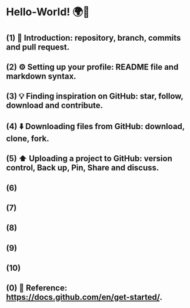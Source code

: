 # Hello-World! 🌍👋

## (1) 🌱 Introduction: repository, branch, commits and pull request.
## (2) ⚙️ Setting up your profile: README file and markdown syntax.
## (3) 💡 Finding inspiration on GitHub: star, follow, download and contribute. 
## (4) ⬇️ Downloading files from GitHub: download, clone, fork.
## (5) ⬆️ Uploading a project to GitHub: version control, Back up, Pin, Share and discuss.
## (6)
## (7)
## (8)
## (9)
## (10)

## (0) 🔗 Reference: https://docs.github.com/en/get-started/. 
